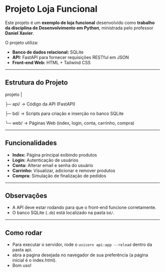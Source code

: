 # Projeto Loja Funcional

Este projeto é um **exemplo de loja funcional** desenvolvido como **trabalho da disciplina de Desenvolvimento em Python**, ministrada pelo professor **Daniel Xavier**.

O projeto utiliza:

- **Banco de dados relacional:** SQLite
- **API:** FastAPI para fornecer requisições RESTful em JSON
- **Front-end Web:** HTML + Tailwind CSS

---

## Estrutura do Projeto

projeto
|

├─ api/ → Código da API (FastAPI)

├─ bd/ → Scripts para criação e inserção no banco SQLite

└─ web/ → Páginas Web (index, login, conta, carrinho, compra)


---

## Funcionalidades

- **Index:** Página principal exibindo produtos
- **Login:** Autenticação de usuários
- **Conta:** Alterar email e senha do usuário
- **Carrinho:** Visualizar, adicionar e remover produtos
- **Compra:** Simulação de finalização de pedidos

---

## Observações

- A API deve estar rodando para que o front-end funcione corretamente.
- O banco SQLite (`.db`) está localizado na pasta `bd/`.

---

## Como rodar

- Para executar o servidor, rode o `uvicorn api:app --reload` dentro da pasta api.
- abra a pagina desejada no navegador de sua preferência (a página inicial é o index.html).
- Bom uso!
